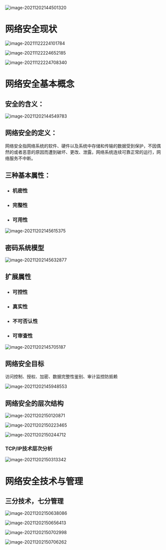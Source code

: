 ![image-20211202144501320](.assets/image-20211202144501320.png)

# 网络安全现状

![image-20211122224101784](.assets/image-20211122224101784.png)

![image-20211122224652185](.assets/image-20211122224652185.png)

![image-20211122224708340](.assets/image-20211122224708340.png)

# 网络安全基本概念

## 安全的含义：

![image-20211202144549783](.assets/image-20211202144549783.png)

## 网络安全的定义：

​		网络安全指网络系统的软件、硬件以及系统中存储和传输的数据受到保护，不因偶然的或者恶意的原因而遭到破坏、更改、泄露，网络系统连续可靠正常的运行，网络服务不中断。

## 三种基本属性：

- ### 机密性

- ### 完整性

- ### 可用性

![image-20211202145615375](.assets/image-20211202145615375.png)

## 密码系统模型



![image-20211202145632877](.assets/image-20211202145632877.png)

## 扩展属性

- ### 可控性

- ### 真实性

- ### 不可否认性

- ### 可审查性

![image-20211202145705187](.assets/image-20211202145705187.png)

## 网络安全目标

访问控制、授权、加密、数据完整性鉴别、审计监控防抵赖

![image-20211202145948553](.assets/image-20211202145948553.png)

## 网络安全的层次结构

![image-20211202150120871](.assets/image-20211202150120871.png)

![image-20211202150223465](.assets/image-20211202150223465.png)

![image-20211202150244712](.assets/image-20211202150244712.png)

### TCP/IP技术层次分析

![image-20211202150313342](.assets/image-20211202150313342.png)



# 网络安全技术与管理

## 三分技术，七分管理

![image-20211202150638086](.assets/image-20211202150638086.png)

![image-20211202150656413](.assets/image-20211202150656413.png)

![image-20211202150702998](.assets/image-20211202150702998.png)

![image-20211202150706262](.assets/image-20211202150706262.png)



